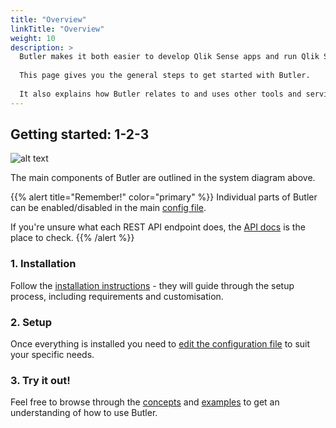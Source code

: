 ```yaml
---
title: "Overview"
linkTitle: "Overview"
weight: 10
description: >
  Butler makes it both easier to develop Qlik Sense apps and run Qlik Sense clusters.  
    
  This page gives you the general steps to get started with Butler.  
  
  It also explains how Butler relates to and uses other tools and services.
---
```


## Getting started: 1-2-3

![alt text](/img/butler-system-overview-1.png "Butler high level system overview")  

The main components of Butler are outlined in the system diagram above.

{{% alert title="Remember!" color="primary" %}}
Individual parts of Butler can be enabled/disabled in the main [config file](/docs/reference/config-file/).

If you're unsure what each REST API endpoint does, the [API docs](/docs/reference/rest-api/?operationsSorter=alpha) is the place to check.
{{% /alert %}}

### 1. Installation

Follow the [installation instructions](/docs/getting-started/install) - they will guide through the setup process, including requirements and customisation.

### 2. Setup

Once everything is installed you need to [edit the configuration file](./setup) to suit your specific needs.

### 3. Try it out!

Feel free to browse through the [concepts](/docs/concepts) and [examples](/docs/examples) to get an understanding of how to use Butler.
